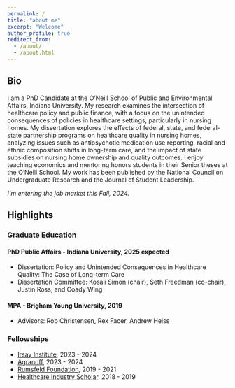 ```yaml
---
permalink: /
title: "about me"
excerpt: "Welcome"
author_profile: true
redirect_from: 
  - /about/
  - /about.html
---
```


## Bio
I am a PhD Candidate at the O’Neill School of Public and Environmental Affairs, Indiana University. My research examines the intersection of healthcare policy and public finance, with a focus on the unintended consequences of policies in healthcare settings, particularly in nursing homes. My dissertation explores the effects of federal, state, and federal-state partnership programs on healthcare quality in nursing homes, analyzing issues such as antipsychotic medication use reporting, racial and ethnic composition shifts in long-term care, and the impact of state subsidies on nursing home ownership and quality outcomes. I enjoy teaching economics and mentoring honors students in their Senior theses at the O’Neill School. My work has been published by the National Council on Undergraduate Research and the Journal of Student Leadership.

*I'm entering the job market this Fall, 2024.* 

## Highlights 

### Graduate Education
#### PhD Public Affairs - Indiana University, 2025 expected  
* Dissertation: Policy and Unintended Consequences in Healthcare Quality: The Case of Long-term Care
* Dissertation Committee: Kosali Simon (chair), Seth Freedman (co-chair), Justin Ross, and Coady Wing  

#### MPA - Brigham Young University, 2019  
* Advisors: Rob Christensen, Rex Facer, Andrew Heiss

### Fellowships
* [Irsay Institute](https://irsay.iu.edu/index.html), 2023 - 2024
* [Agranoff](https://oneill.indiana.edu/faculty-research/directory/profiles/faculty/full-time/agranoff-robert.html), 2023 - 2024
* [Rumsfeld Foundation](https://www.rumsfeldfoundation.org/public_service/graduate_fellowships), 2019 - 2021
* [Healthcare Industry Scholar](https://marriott.byu.edu/hlc/), 2018 - 2019

